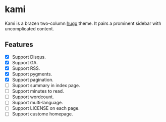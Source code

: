 # kami

Kami is a brazen two-column [hugo](http://gohugo.io/) theme. It pairs a prominent sidebar with uncomplicated content.

## Features
- [x] Support Disqus.
- [x] Support GA.
- [x] Support RSS.
- [x] Support pygments.
- [x] Support pagination.
- [ ] Support summary in index page.
- [ ] Support minutes to read.
- [ ] Support wordcount.
- [ ] Support multi-language.
- [ ] Support LICENSE on each page.
- [ ] Support custome homepage.
